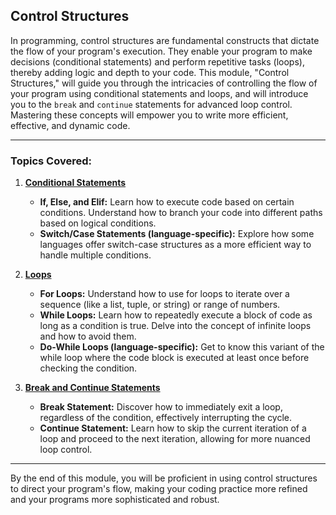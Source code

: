 ## Control Structures

In programming, control structures are fundamental constructs that dictate the flow of your program's execution. They enable your program to make decisions (conditional statements) and perform repetitive tasks (loops), thereby adding logic and depth to your code. This module, "Control Structures," will guide you through the intricacies of controlling the flow of your program using conditional statements and loops, and will introduce you to the `break` and `continue` statements for advanced loop control. Mastering these concepts will empower you to write more efficient, effective, and dynamic code.

---

### Topics Covered:

1. **[Conditional Statements](https://github.com/PeteComSci/intro_comprog/tree/7aa91847de49bac96e08db4b43af68a4a68220cc/topics/control_structures/topics/conditional_statements)**
   - **If, Else, and Elif:** Learn how to execute code based on certain conditions. Understand how to branch your code into different paths based on logical conditions.
   - **Switch/Case Statements (language-specific):** Explore how some languages offer switch-case structures as a more efficient way to handle multiple conditions.

2. **[Loops](https://github.com/PeteComSci/intro_comprog/tree/7aa91847de49bac96e08db4b43af68a4a68220cc/topics/control_structures/topics/loops)**
   - **For Loops:** Understand how to use for loops to iterate over a sequence (like a list, tuple, or string) or range of numbers.
   - **While Loops:** Learn how to repeatedly execute a block of code as long as a condition is true. Delve into the concept of infinite loops and how to avoid them.
   - **Do-While Loops (language-specific):** Get to know this variant of the while loop where the code block is executed at least once before checking the condition.

3. **[Break and Continue Statements](https://github.com/PeteComSci/intro_comprog/tree/7aa91847de49bac96e08db4b43af68a4a68220cc/topics/control_structures/topics/break_continue)**
   - **Break Statement:** Discover how to immediately exit a loop, regardless of the condition, effectively interrupting the cycle.
   - **Continue Statement:** Learn how to skip the current iteration of a loop and proceed to the next iteration, allowing for more nuanced loop control.

---

By the end of this module, you will be proficient in using control structures to direct your program's flow, making your coding practice more refined and your programs more sophisticated and robust.
